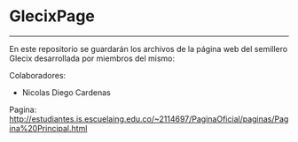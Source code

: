 # GlecixPage
___

En este repositorio se guardarán los archivos de la página web del semillero Glecix desarrollada por miembros del mismo:

Colaboradores:

- Nicolas Diego Cardenas

Pagina: http://estudiantes.is.escuelaing.edu.co/~2114697/PaginaOficial/paginas/Pagina%20Principal.html
